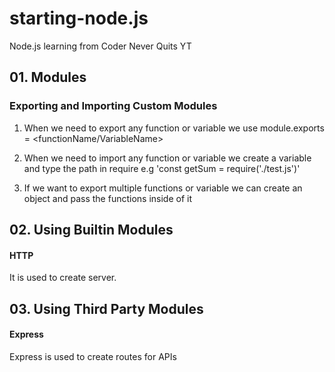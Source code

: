 # starting-node.js

Node.js learning from Coder Never Quits YT

## 01. Modules

### Exporting and Importing Custom Modules

1. When we need to export any function or variable we use module.exports = <functionName/VariableName>

2. When we need to import any function or variable we create a variable and type the path in require e.g 'const getSum = require('./test.js')'

3. If we want to export multiple functions or variable we can create an object and pass the functions inside of it

## 02. Using Builtin Modules

#### HTTP

It is used to create server.

## 03. Using Third Party Modules

#### Express

Express is used to create routes for APIs
